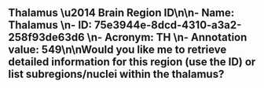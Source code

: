 ## Thalamus \u2014 Brain Region ID\n\n- **Name:** **Thalamus**  \n- **ID:** **75e3944e-8dcd-4310-a3a2-258f93de63d6**  \n- **Acronym:** **TH**  \n- **Annotation value:** **549**\n\nWould you like me to retrieve detailed information for this region (use the ID) or list subregions/nuclei within the thalamus?